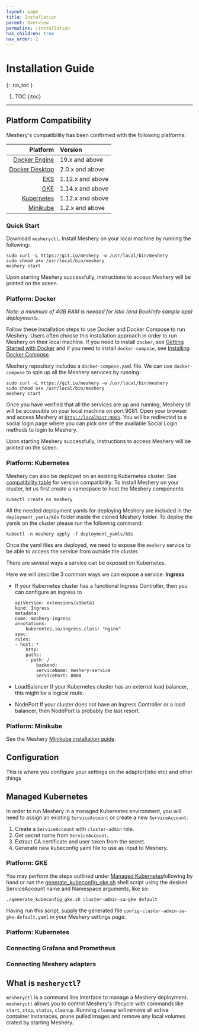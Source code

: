 ```yaml
---
layout: page
title: Installation
parent: Overview
permalink: /installation
has_children: true
nav_order: 2
---
```

# Installation Guide
{: .no_toc }

1. TOC
{:toc}

---
## Platform Compatibility <a name="compatibility-matrix"></a>

Meshery's compatibility has been confirmed with the following platforms:

| Platform      | Version       |
| -------------:|:-------------|   
| [Docker Engine](#docker) | 19.x and above |
| [Docker Desktop](#docker) | 2.0.x and above |
| [EKS](#eks) | 1.12.x and above |
| [GKE](#gke) | 1.14.x and above |
| [Kubernetes](#kubernetes) | 1.12.x and above |
| [Minikube](#minikube) | 1.2.x and above |

### Quick Start 
Download `mesheryctl`. Install Meshery on your local machine by running the following:

```
sudo curl -L https://git.io/meshery -o /usr/local/bin/meshery
sudo chmod a+x /usr/local/bin/meshery
meshery start
```
Upon starting Meshery successfully, instructions to access Meshery will be printed on the sceen.

### Platform: Docker <a name="docker"></a>
<i>Note: a minimum of 4GB RAM is needed for Istio (and BookInfo sample app) deployments.</i>

Follow these installation steps to use Docker and Docker Compose to run Meshery. Users often choose this installation approach in order to run Meshery on their local machine. If you need to install `docker`, see [Getting Started with Docker](https://docs.docker.com/get-started/) and if you need to install `docker-compose`, see [Installing Docker Compose](https://docs.docker.com/compose/install/). 

Meshery repository includes a `docker-compose.yaml` file. We can use `docker-compose` to spin up all the Meshery services by running:
```
sudo curl -L https://git.io/meshery -o /usr/local/bin/meshery
sudo chmod a+x /usr/local/bin/meshery
meshery start
```

Once you have verified that all the services are up and running, Meshery UI will be accessible on your local machine on port 9081. Open your browser and access Meshery at [`http://localhost:9081`](http://localhost:9081).
You will be redirected to a social login page where you can pick one of the available Social Login methods to login to Meshery.

Upon starting Meshery successfully, instructions to access Meshery will be printed on the sceen.

### Platform: Kubernetes <a name="kubernetes"></a>
Meshery can also be deployed on an existing Kubernetes cluster. See [compatibility table](#compatibility-matrix) for version compatibility. To install Meshery on your cluster, let us first create a namespace to host the Meshery components:
```
kubectl create ns meshery
```

All the needed deployment yamls for deploying Meshery are included in the `deployment_yamls/k8s` folder inside the cloned Meshery folder. To deploy the yamls on the cluster please run the following command:
```
kubectl -n meshery apply -f deployment_yamls/k8s
```
Once the yaml files are deployed, we need to expose the `meshery` service to be able to access the service from outside the cluster. 

There are several ways a service can be exposed on Kubernetes. 

Here we will describe 3 common ways we can expose a service:
**Ingress**
  * If your Kubernetes cluster has a functional Ingress Controller, then you can configure an ingress to 
    ```
    apiVersion: extensions/v1beta1
    kind: Ingress
    metadata:
    name: meshery-ingress
    annotations:
        kubernetes.io/ingress.class: "nginx"
    spec:
    rules:
    - host: *
        http:
        paths:
        - path: /
            backend:
            serviceName: meshery-service
            servicePort: 8080

    ```
* LoadBalancer
    If your Kubernetes cluster has an external load balancer, this might be a logical route.

* NodePort
    If your cluster does not have an Ingress Controller or a load balancer, then NodePort is probably the last resort.

### Platform: Minikube <a name="minikube"></a>
See the Meshery [Minikube installation guide](/docs/installation/minikube).
## Configuration
This is where you configure your settings on the adaptor(Istio etc) and other things 

## Managed Kubernetes <a name="managedk8s"></a>
In order to run Meshery in a managed Kubernetes environment, you will need to assign an existing `ServiceAccount` or create a new `ServiceAccount`:

1. Create a `ServiceAccount` with `cluster-admin` role.
1. Get secret name from `ServiceAccount`.
1. Extract CA certificate and user token from the secret.
1. Generate new kubeconfig yaml file to use as input to Meshery.

### Platform: GKE <a name="gke"></a>
You may perform the steps outlined under [Managed Kubernetes](#managedk8s)following by hand or run the [generate_kubeconfig_gke.sh](./generate_kubeconfig_gke.sh) shell script using the desired ServiceAccount name and Namespace arguments, like so:

`./generate_kubeconfig_gke.sh cluster-admin-sa-gke default`

Having run this script, supply the generated file `config-cluster-admin-sa-gke-default.yaml` in your Meshery settings page.

### Platform: Kubernetes <a name="eks"></a>

### Connecting Grafana and Prometheus

### Connecting Meshery adapters

## What is `mesheryctl`?
`mesheryctl` is a command line interface to manage a Meshery deployment. `mesheryctl` allows you to control Meshery's lifecycle with commands like `start`, `stop`, `status`, `cleanup`. Running `cleanup` will remove all active container instanaces, prune pulled images and remove any local volumes crated by starting Meshery.